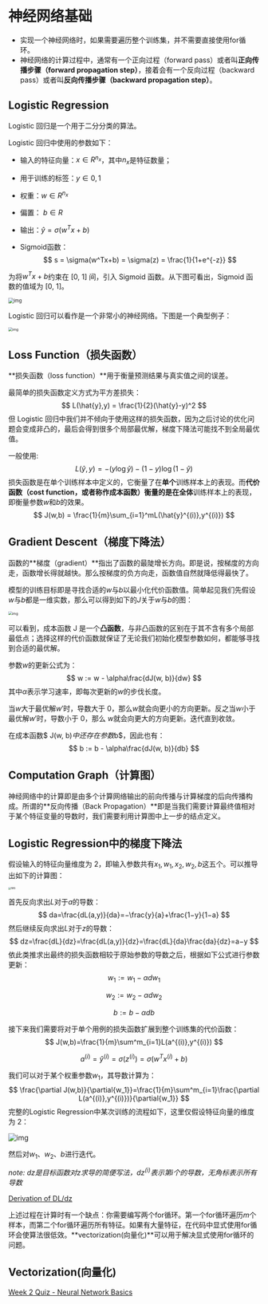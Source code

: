 # 神经网络基础

- 实现一个神经网络时，如果需要遍历整个训练集，并不需要直接使用for循环。
- 神经网络的计算过程中，通常有一个正向过程（forward pass）或者叫**正向传播步骤（forward propagation step）**，接着会有一个反向过程（backward pass）或者叫**反向传播步骤（backward propagation step）**。

## Logistic Regression

Logistic 回归是一个用于二分分类的算法。

Logistic 回归中使用的参数如下：

- 输入的特征向量：$x \in R^{n_x}$，其中$n_x$是特征数量；

- 用于训练的标签：$y \in 0,1$

- 权重：$w \in R^{n_x}$ 

- 偏置： $b \in R$

- 输出：$\hat{y} = \sigma(w^Tx+b)$ 

- Sigmoid函数：
  $$
  s = \sigma(w^Tx+b) = \sigma(z) = \frac{1}{1+e^{-z}}
  $$

为将$w^Tx+b$约束在 [0, 1] 间，引入 Sigmoid 函数。从下图可看出，Sigmoid 函数的值域为 [0, 1]。

<img src="https://raw.githubusercontent.com/bighuang624/Andrew-Ng-Deep-Learning-notes/master/docs/Neural_Networks_and_Deep_Learning/sigmoid-function.png" alt="img" style="zoom:67%;" />

Logistic 回归可以看作是一个非常小的神经网络。下图是一个典型例子：

<img src="https://raw.githubusercontent.com/bighuang624/Andrew-Ng-Deep-Learning-notes/master/docs/Neural_Networks_and_Deep_Learning/LogReg_kiank.png" alt="img" style="zoom:50%;" />

## Loss Function（损失函数）

**损失函数（loss function）**用于衡量预测结果与真实值之间的误差。

最简单的损失函数定义方式为平方差损失：
$$
L(\hat{y},y) = \frac{1}{2}(\hat{y}-y)^2
$$
但 Logistic 回归中我们并不倾向于使用这样的损失函数，因为之后讨论的优化问题会变成非凸的，最后会得到很多个局部最优解，梯度下降法可能找不到全局最优值。

一般使用: 
$$
L(\hat{y},y) = -(y\log\hat{y})-(1-y)\log(1-\hat{y})
$$
损失函数是在单个训练样本中定义的，它衡量了在**单个**训练样本上的表现。而**代价函数（cost function，或者称作成本函数）**衡量的是在**全体**训练样本上的表现，即衡量参数$w$和$b$的效果。
$$
J(w,b) = \frac{1}{m}\sum_{i=1}^mL(\hat{y}^{(i)},y^{(i)})
$$

## Gradient Descent（梯度下降法）

函数的**梯度（gradient）**指出了函数的最陡增长方向。即是说，按梯度的方向走，函数增长得就越快。那么按梯度的负方向走，函数值自然就降低得最快了。

模型的训练目标即是寻找合适的$w$与$b$以最小化代价函数值。简单起见我们先假设$w$与$b$都是一维实数，那么可以得到如下的$J$关于$w$与$b$的图：

<img src="https://raw.githubusercontent.com/bighuang624/Andrew-Ng-Deep-Learning-notes/master/docs/Neural_Networks_and_Deep_Learning/cost-function.png" alt="img" style="zoom:48%;" />

可以看到，成本函数 J 是一个**凸函数**，与非凸函数的区别在于其不含有多个局部最低点；选择这样的代价函数就保证了无论我们初始化模型参数如何，都能够寻找到合适的最优解。

参数$w$的更新公式为：
$$
w := w - \alpha\frac{dJ(w, b)}{dw}
$$
其中$α$表示学习速率，即每次更新的$w$的步伐长度。

当$w$大于最优解$w′$时，导数大于 0，那么$w$就会向更小的方向更新。反之当$w$小于最优解$w′$时，导数小于 0，那么 $w$就会向更大的方向更新。迭代直到收敛。

在成本函数$ J(w, b)$中还存在参数$b$，因此也有：
$$
b := b - \alpha\frac{dJ(w, b)}{db}
$$

## Computation Graph（计算图）

神经网络中的计算即是由多个计算网络输出的前向传播与计算梯度的后向传播构成。所谓的**反向传播（Back Propagation）**即是当我们需要计算最终值相对于某个特征变量的导数时，我们需要利用计算图中上一步的结点定义。

## Logistic Regression中的梯度下降法

假设输入的特征向量维度为 2，即输入参数共有$x_1, w_1, x_2, w_2, b$这五个。可以推导出如下的计算图：

<img src="https://raw.githubusercontent.com/bighuang624/Andrew-Ng-Deep-Learning-notes/master/docs/Neural_Networks_and_Deep_Learning/Logistic-Computation-Graph.png" alt="IMG" style="zoom:33%;" />

首先反向求出$L$对于$a$的导数：
$$
da=\frac{dL(a,y)}{da}=−\frac{y}{a}+\frac{1−y}{1−a}
$$
然后继续反向求出$L$对于$z$的导数：
$$
dz=\frac{dL}{dz}=\frac{dL(a,y)}{dz}=\frac{dL}{da}\frac{da}{dz}=a−y
$$
依此类推求出最终的损失函数相较于原始参数的导数之后，根据如下公式进行参数更新：
$$
w _1:=w _1−\alpha dw _1
$$

$$
w _2:=w _2−\alpha dw _2
$$

$$
b:=b−\alpha db
$$

接下来我们需要将对于单个用例的损失函数扩展到整个训练集的代价函数：
$$
J(w,b)=\frac{1}{m}\sum^m_{i=1}L(a^{(i)},y^{(i)})
$$

$$
a^{(i)}=\hat{y}^{(i)}=\sigma(z^{(i)})=\sigma(w^Tx^{(i)}+b)
$$

我们可以对于某个权重参数$w_1$，其导数计算为：
$$
\frac{\partial J(w,b)}{\partial{w_1}}=\frac{1}{m}\sum^m_{i=1}\frac{\partial L(a^{(i)},y^{(i)})}{\partial{w_1}}
$$
完整的Logistic Regression中某次训练的流程如下，这里仅假设特征向量的维度为 2：

![img](https://raw.githubusercontent.com/bighuang624/Andrew-Ng-Deep-Learning-notes/master/docs/Neural_Networks_and_Deep_Learning/whole-logistic-training-update.png)

然后对$w_1、w_2、b$进行迭代。

*note: $dz$是目标函数对$z$求导的简便写法，$dz^{(i)}$表示第$i$个的导数，无角标表示所有导数*

[Derivation of DL/dz](https://www.coursera.org/learn/neural-networks-deep-learning/discussions/weeks/2/threads/ysF-gYfISSGBfoGHyLkhYg)

上述过程在计算时有一个缺点：你需要编写两个for循环。第一个for循环遍历$m$个样本，而第二个for循环遍历所有特征。如果有大量特征，在代码中显式使用for循环会使算法很低效。**vectorization(向量化)**可以用于解决显式使用for循环的问题。

## Vectorization(向量化)



[Week 2 Quiz - Neural Network Basics](https://github.com/Kulbear/deep-learning-coursera/blob/master/Neural%20Networks%20and%20Deep%20Learning/Week%202%20Quiz%20-%20Neural%20Network%20Basics.md)

